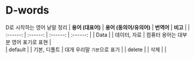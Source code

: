# D-words 
D로 시작하는 영어 낱말 정리 
| **용어 (대표어)** | **용어 (동의어/유의어)** | **번역어** | **비고** |
|  :------:        | :------:               | :------:   | :------: | 
| 	Data |   | 데이터, 자료 | 컴퓨터 용어는 대부분 영어 표기로 표현 |   
| 	default  |   | 기본, 디폴트 | 대개 우리말 `기본`으로 표기 | 
| 	delete |   | 삭제  |   | 